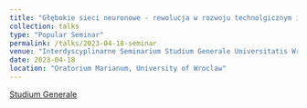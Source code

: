 ```yaml
---
title: "Głębokie sieci neuronowe - rewolucja w rozwoju technolgicznym i badaniach naukowych"
collection: talks
type: "Popular Seminar"
permalink: /talks/2023-04-18-seminar
venue: "Interdyscyplinarne Seminarium Studium Generale Universitatis Wratislaviensis im. Profesora Jana Mozrzomasa"
date: 2023-04-18
location: "Oratorium Marianum, University of Wroclaw"
---
```


[Studium Generale]([-](https://uwr.edu.pl/otwarte-zasoby/studium-generale/)) 
